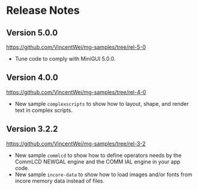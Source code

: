 # Release Notes

## Version 5.0.0

<https://github.com/VincentWei/mg-samples/tree/rel-5-0>

* Tune code to comply with MiniGUI 5.0.0.

## Version 4.0.0

<https://github.com/VincentWei/mg-samples/tree/rel-4-0>

* New sample `complexscripts` to show how to layout, shape, and render text
  in complex scripts.

## Version 3.2.2

<https://github.com/VincentWei/mg-samples/tree/rel-3-2>

* New sample `commlcd` to show how to define operators needs by
  the CommLCD NEWGAL engine and the COMM IAL engine in your app code.
* New sample `incore-data` to show how to load images and/or fonts
  from incore memory data instead of files.

